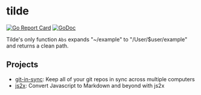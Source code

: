 tilde
=====

[![Go Report Card](https://goreportcard.com/badge/github.com/jychri/tilde)](https://goreportcard.com/report/github.com/jychri/tilde) [![GoDoc](https://godoc.org/github.com/jychri/tilde?status.svg)](https://godoc.org/github.com/jychri/tilde)

Tilde's only function `Abs` expands "~/example" to "/User/$user/example" and returns a clean path.

## Projects ##

- [git-in-sync](https://github.com/jychri/git-in-sync): Keep all of
  your git repos in sync across multiple computers
- [js2x](https://github.com/jychri/js2x): Convert Javascript to Markdown and beyond with js2x
